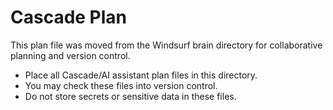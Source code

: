 # Cascade Plan

This plan file was moved from the Windsurf brain directory for collaborative planning and version control.

- Place all Cascade/AI assistant plan files in this directory.
- You may check these files into version control.
- Do not store secrets or sensitive data in these files.
